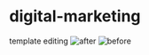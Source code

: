# digital-marketing
template editing
![after](https://user-images.githubusercontent.com/98012257/152677938-de3ca68c-0b23-4cfe-9613-9a246564d8df.png)
![before](https://user-images.githubusercontent.com/98012257/152677884-51cabc12-fec1-4610-817c-a9707c5d0e95.png)
